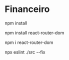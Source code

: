 # Financeiro

npm install

npm install react-router-dom

npm i react-router-dom

npx eslint ./src --fix

